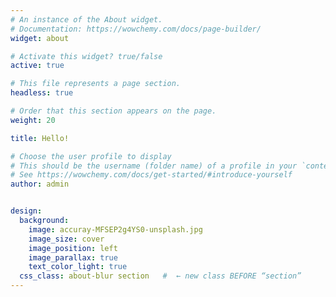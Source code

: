```yaml
---
# An instance of the About widget.
# Documentation: https://wowchemy.com/docs/page-builder/
widget: about

# Activate this widget? true/false
active: true

# This file represents a page section.
headless: true

# Order that this section appears on the page.
weight: 20

title: Hello!

# Choose the user profile to display
# This should be the username (folder name) of a profile in your `content/authors/` folder.
# See https://wowchemy.com/docs/get-started/#introduce-yourself
author: admin


design:
  background:
    image: accuray-MFSEP2g4YS0-unsplash.jpg
    image_size: cover
    image_position: left
    image_parallax: true
    text_color_light: true
  css_class: about-blur section   #  ← new class BEFORE “section”
---
```


